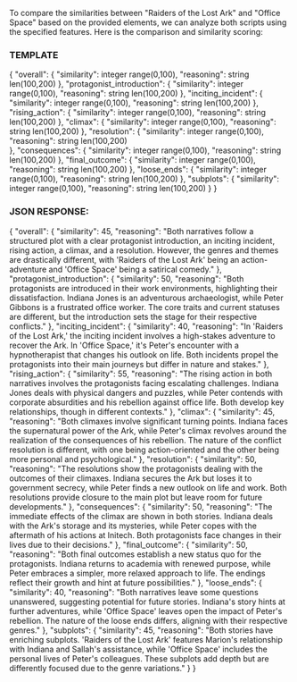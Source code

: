 To compare the similarities between "Raiders of the Lost Ark" and "Office Space" based on the provided elements, we can analyze both scripts using the specified features. Here is the comparison and similarity scoring:

### TEMPLATE

{
    "overall": {
        "similarity": integer range(0,100),
        "reasoning": string len(100,200)
    },
    "protagonist_introduction": {
        "similarity": integer range(0,100),
        "reasoning": string len(100,200)
    },
    "inciting_incident": {
        "similarity": integer range(0,100),
        "reasoning": string len(100,200)
    },
    "rising_action": {
        "similarity": integer range(0,100),
        "reasoning": string len(100,200)
    },
    "climax": {
        "similarity": integer range(0,100),
        "reasoning": string len(100,200)
    },
    "resolution": {
        "similarity": integer range(0,100),
        "reasoning": string len(100,200)  
    },
    "consequences": {
        "similarity": integer range(0,100),
        "reasoning": string len(100,200) 
    },
    "final_outcome": {
        "similarity": integer range(0,100),
        "reasoning": string len(100,200)
    },
    "loose_ends": {
        "similarity": integer range(0,100),
        "reasoning": string len(100,200)
    },
    "subplots": {
        "similarity": integer range(0,100),
        "reasoning": string len(100,200)
    }
}

### JSON RESPONSE:

{
    "overall": {
        "similarity": 45,
        "reasoning": "Both narratives follow a structured plot with a clear protagonist introduction, an inciting incident, rising action, a climax, and a resolution. However, the genres and themes are drastically different, with 'Raiders of the Lost Ark' being an action-adventure and 'Office Space' being a satirical comedy."
    },
    "protagonist_introduction": {
        "similarity": 50,
        "reasoning": "Both protagonists are introduced in their work environments, highlighting their dissatisfaction. Indiana Jones is an adventurous archaeologist, while Peter Gibbons is a frustrated office worker. The core traits and current statuses are different, but the introduction sets the stage for their respective conflicts."
    },
    "inciting_incident": {
        "similarity": 40,
        "reasoning": "In 'Raiders of the Lost Ark,' the inciting incident involves a high-stakes adventure to recover the Ark. In 'Office Space,' it's Peter's encounter with a hypnotherapist that changes his outlook on life. Both incidents propel the protagonists into their main journeys but differ in nature and stakes."
    },
    "rising_action": {
        "similarity": 55,
        "reasoning": "The rising action in both narratives involves the protagonists facing escalating challenges. Indiana Jones deals with physical dangers and puzzles, while Peter contends with corporate absurdities and his rebellion against office life. Both develop key relationships, though in different contexts."
    },
    "climax": {
        "similarity": 45,
        "reasoning": "Both climaxes involve significant turning points. Indiana faces the supernatural power of the Ark, while Peter's climax revolves around the realization of the consequences of his rebellion. The nature of the conflict resolution is different, with one being action-oriented and the other being more personal and psychological."
    },
    "resolution": {
        "similarity": 50,
        "reasoning": "The resolutions show the protagonists dealing with the outcomes of their climaxes. Indiana secures the Ark but loses it to government secrecy, while Peter finds a new outlook on life and work. Both resolutions provide closure to the main plot but leave room for future developments."
    },
    "consequences": {
        "similarity": 50,
        "reasoning": "The immediate effects of the climax are shown in both stories. Indiana deals with the Ark's storage and its mysteries, while Peter copes with the aftermath of his actions at Initech. Both protagonists face changes in their lives due to their decisions."
    },
    "final_outcome": {
        "similarity": 50,
        "reasoning": "Both final outcomes establish a new status quo for the protagonists. Indiana returns to academia with renewed purpose, while Peter embraces a simpler, more relaxed approach to life. The endings reflect their growth and hint at future possibilities."
    },
    "loose_ends": {
        "similarity": 40,
        "reasoning": "Both narratives leave some questions unanswered, suggesting potential for future stories. Indiana's story hints at further adventures, while 'Office Space' leaves open the impact of Peter's rebellion. The nature of the loose ends differs, aligning with their respective genres."
    },
    "subplots": {
        "similarity": 45,
        "reasoning": "Both stories have enriching subplots. 'Raiders of the Lost Ark' features Marion's relationship with Indiana and Sallah's assistance, while 'Office Space' includes the personal lives of Peter's colleagues. These subplots add depth but are differently focused due to the genre variations."
    }
}